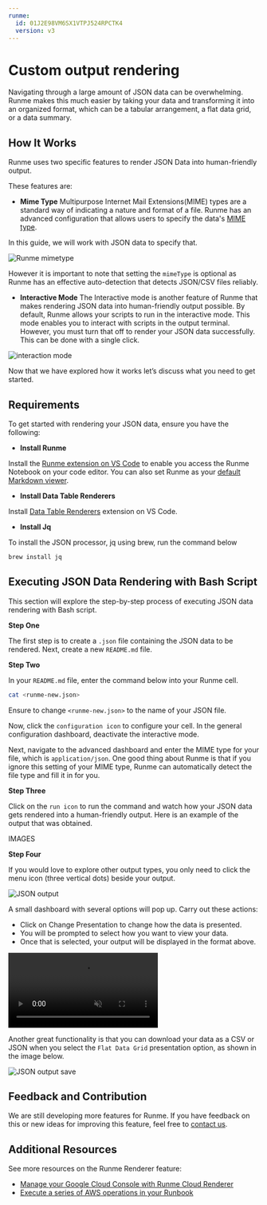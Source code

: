 ```yaml
---
runme:
  id: 01J2E98VM6SX1VTPJ524RPCTK4
  version: v3
---
```


# Custom output rendering

Navigating through a large amount of JSON data can be overwhelming. Runme makes this much easier by taking your data and transforming it into an organized format, which can be a tabular arrangement, a flat data grid, or a data summary.

## How It Works

Runme uses two specific features to render JSON Data into human-friendly output.

These features are:

- **Mime Type**
  Multipurpose Internet Mail Extensions(MIME) types are a standard way of indicating a nature and format of a file. Runme has an advanced configuration that allows users to specify the data's [MIME type](/configuration/mime.md).

In this guide, we will work with JSON data to specify that.

![Runme mimetype](/img/guide-page/runme-mimetype.png)

However it is important to note that setting the `mimeType` is optional as Runme has an effective auto-detection that detects JSON/CSV files reliably.

- **Interactive Mode**
  The Interactive mode is another feature of Runme that makes rendering JSON data into human-friendly output possible. By default, Runme allows your scripts to run in the interactive mode. This mode enables you to interact with scripts in the output terminal.
  However, you must turn that off to render your JSON data successfully. This can be done with a single click.

![interaction mode](/img/guide-page/runme-interaction.png)

Now that we have explored how it works let’s discuss what you need to get started.

## Requirements

To get started with rendering your JSON data, ensure you have the following:

- **Install Runme**

Install the [Runme extension on VS Code](https://marketplace.visualstudio.com/items?itemName=stateful.runme) to enable you access the Runme Notebook on your code editor. You can also set Runme as your [default Markdown viewer](/installation/vscode#how-to-set-vs-code-as-your-default-markdown-viewer).

- **Install Data Table Renderers**

Install [Data Table Renderers](https://marketplace.visualstudio.com/items?itemName=RandomFractalsInc.vscode-data-table) extension on VS Code.

- **Install Jq**

To install the JSON processor, jq using brew, run the command below

```sh {"id":"01J2E9A4BCXYD11123FRPGB7X8"}
brew install jq
```

## Executing JSON Data Rendering with Bash Script

This section will explore the step-by-step process of executing JSON data rendering with Bash script.

**Step One**

The first step is to create a `.json` file containing the JSON data to be rendered. Next, create a new `README.md` file.

**Step Two**

In your `README.md` file, enter the command below into your Runme cell.

```sh {"id":"01J2E9DZ5T4GTBYMS2B62ARZF3"}
cat <runme-new.json>
```

Ensure to change `<runme-new.json>` to the name of your JSON file.

Now, click the `configuration icon` to configure your cell. In the general configuration dashboard, deactivate the interactive mode.

Next, navigate to the advanced dashboard and enter the MIME type for your file, which is `application/json`. One good thing about Runme is that if you ignore this setting of your MIME type, Runme can automatically detect the file type and fill it in for you.

**Step Three**

Click on the `run icon` to run the command and watch how your JSON data gets rendered into a human-friendly output.
Here is an example of the output that was obtained.

IMAGES

**Step Four**

If you would love to explore other output types, you only need to click the menu icon (three vertical dots) beside your output.

![JSON output](/img/guide-page/runme-terminal-data-rendering.png)

A small dashboard with several options will pop up. Carry out these actions:

- Click on Change Presentation to change how the data is presented.
- You will be prompted to select how you want to view your data.
- Once that is selected, your output will be displayed in the format above.

<video autoPlay loop muted playsInline controls>
  <source src="/videos/runme-data-rendering.mp4" type="video/mp4" />
  <source src="/videos/runme-data-rendering.webm" type="video/webm" />
</video>

Another great functionality is that you can download your data as a CSV or JSON when you select the `Flat Data Grid` presentation option, as shown in the image below.

![JSON output save](/img/guide-page/runme-save-json-output.jpg)

## Feedback and Contribution

We are still developing more features for Runme. If you have feedback on this or new ideas for improving this feature, feel free to [contact us](https://github.com/stateful/runme?tab=readme-ov-file#feedback).

## Additional Resources

See more resources on the Runme Renderer feature:

- [Manage your Google Cloud Console with Runme Cloud Renderer](/guide/cloud-render/gcp)
- [Execute a series of AWS operations in your Runbook](/guide/cloud-render/aws)
